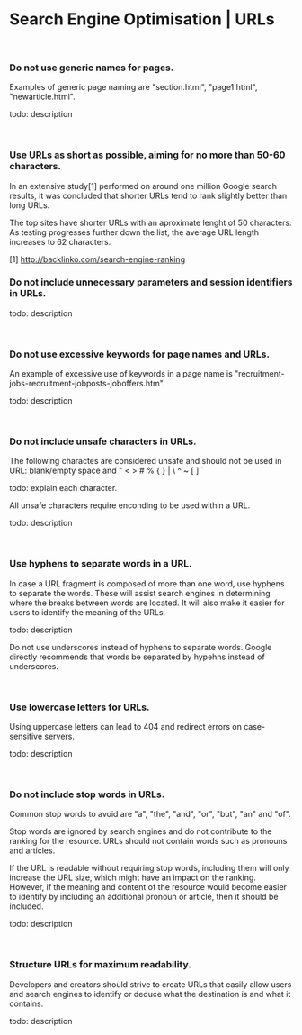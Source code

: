 # Search Engine Optimisation | URLs

<br>


### Do not use generic names for pages.

Examples of generic page naming are "section.html", "page1.html", "newarticle.html".

todo: description

<br>


### Use URLs as short as possible, aiming for no more than 50-60 characters.

In an extensive study[1] performed on around one million Google search results, it was concluded that shorter URLs tend to rank slightly better than long URLs.

The top sites have shorter URLs with an aproximate lenght of 50 characters. As testing progresses further down the list, the average URL length increases to 62 characters.

[1] http://backlinko.com/search-engine-ranking
<br>


### Do not include unnecessary parameters and session identifiers in URLs.

todo: description

<br>


### Do not use excessive keywords for page names and URLs.

An example of excessive use of keywords in a page name is "recruitment-jobs-recruitment-jobposts-joboffers.htm".

todo: description

<br>


### Do not include unsafe characters in URLs.

The following charactes are considered unsafe and should not be used in URL: blank/empty space and " < > # % { } | \ ^ ~ [ ] `

todo: explain each character.

All unsafe characters require enconding to be used within a URL.

todo: description

<br>


### Use hyphens to separate words in a URL.

In case a URL fragment is composed of more than one word, use hyphens to separate the words. These will assist search engines in determining where the breaks
between words are located. It will also make it easier for users to identify the meaning of the URLs.

todo: description

 Do not use underscores instead of hyphens to separate words. Google directly recommends that words be separated by hypehns instead of underscores.

<br>


### Use lowercase letters for URLs.

Using uppercase letters can lead to 404 and redirect errors on case-sensitive servers.

todo: description

<br>


### Do not include stop words in URLs.

Common stop words to avoid are "a", "the", "and", "or", "but", "an" and "of".

Stop words are ignored by search engines and do not contribute to the ranking for the resource. URLs should not contain words such as pronouns and articles.

If the URL is readable without requiring stop words, including them will only increase the URL size, which might have an impact on the ranking. However, if the meaning and
content of the resource would become easier to identify by including an additional pronoun or article, then it should be included.

todo: description

<br>


### Structure URLs for maximum readability.

Developers and creators should strive to create URLs that easily allow users and search engines to identify or deduce what the destination is and what it contains.

todo: description

<br>